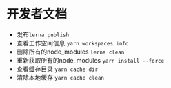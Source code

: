# 开发者文档

- 发布`lerna publish`
- 查看工作空间信息 `yarn workspaces info`
- 删除所有的node_modules `lerna clean`
- 重新获取所有的node_modules `yarn install --force`
- 查看缓存目录 `yarn cache dir`
- 清除本地缓存 `yarn cache clean`
